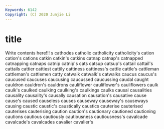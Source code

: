```yaml
---
Keywords: 6142
Copyright: (C) 2020 Junjie Li
---
```


# title

Write contents here!!!
s 
cathodes 
catholic 
catholicity 
catholicity's 
cation 
cation's 
cations
catkin 
catkin's 
catkins 
catnap 
catnap's 
catnapped 
catnapping 
catnaps 
catnip 
catnip's
cats 
catsup 
catsup's 
cattail 
cattail's 
cattails 
cattier 
cattiest 
cattily 
cattiness
cattiness's 
cattle 
cattle's 
cattleman 
cattleman's 
cattlemen 
catty 
catwalk 
catwalk's 
catwalks
caucus 
caucus's 
caucused 
caucuses 
caucusing 
caucussed 
caucussing 
caudal 
caught 
cauldron
cauldron's 
cauldrons 
cauliflower 
cauliflower's 
cauliflowers 
caulk 
caulk's 
caulked 
caulking 
caulking's
caulkings 
caulks 
causal 
causalities 
causality 
causality's 
causally 
causation 
causation's 
causative
cause 
cause's 
caused 
causeless 
causes 
causeway 
causeway's 
causeways 
causing 
caustic
caustic's 
caustically 
caustics 
cauterise 
cauterised 
cauterises 
cauterising 
caution 
caution's 
cautionary
cautioned 
cautioning 
cautions 
cautious 
cautiously 
cautiousness 
cautiousness's 
cavalcade 
cavalcade's 
cavalcades
cavalier 
cavalier's 
